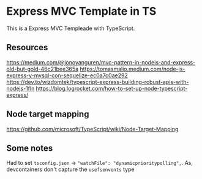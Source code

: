 # Express MVC Template in TS

This is a Express MVC Templeade with TypeScript. 

## Resources

<https://medium.com/@jonoyanguren/mvc-pattern-in-nodejs-and-express-old-but-gold-46c21bee365a>
<https://tomasmalio.medium.com/node-js-express-y-mysql-con-sequelize-ec0a7c0ae292>
<https://dev.to/wizdomtek/typescript-express-building-robust-apis-with-nodejs-1fln>
<https://blog.logrocket.com/how-to-set-up-node-typescript-express/>

## Node target mapping

<https://github.com/microsoft/TypeScript/wiki/Node-Target-Mapping>

## Some notes

Had to set `tsconfig.json` -> `"watchFile": "dynamicprioritypolling",`. As, devcontainers don't capture the `usefsenvents` type